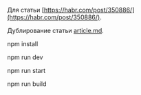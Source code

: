 Для статьи [https://habr.com/post/350886/](https://habr.com/post/350886/).

Дублирование статьи [article.md](https://github.com/Harrix/static-site-webpack-habr/blob/master/docs/article.md).

npm install

npm run dev

npm run start

npm run build

